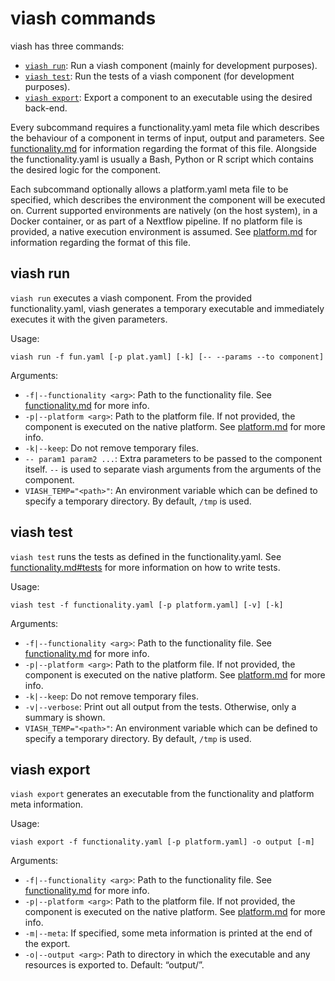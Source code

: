 viash commands
================

viash has three commands:

  - [`viash run`](#viash-run): Run a viash component (mainly for
    development purposes).
  - [`viash test`](#viash-test): Run the tests of a viash component (for
    development purposes).
  - [`viash export`](#viash-export): Export a component to an executable
    using the desired back-end.

Every subcommand requires a functionality.yaml meta file which describes
the behaviour of a component in terms of input, output and parameters.
See [functionality.md](functionality.md) for information regarding the
format of this file. Alongside the functionality.yaml is usually a Bash,
Python or R script which contains the desired logic for the component.

Each subcommand optionally allows a platform.yaml meta file to be
specified, which describes the environment the component will be
executed on. Current supported environments are natively (on the host
system), in a Docker container, or as part of a Nextflow pipeline. If no
platform file is provided, a native execution environment is assumed.
See [platform.md](platform.md) for information regarding the format of
this file.

## viash run

`viash run` executes a viash component. From the provided
functionality.yaml, viash generates a temporary executable and
immediately executes it with the given parameters.

Usage:

    viash run -f fun.yaml [-p plat.yaml] [-k] [-- --params --to component]

Arguments:

  - `-f|--functionality <arg>`: Path to the functionality file. See
    [functionality.md](functionality.md) for more info.
  - `-p|--platform <arg>`: Path to the platform file. If not provided,
    the component is executed on the native platform. See
    [platform.md](platform.md) for more info.
  - `-k|--keep`: Do not remove temporary files.
  - `-- param1 param2 ...`: Extra parameters to be passed to the
    component itself. `--` is used to separate viash arguments from the
    arguments of the component.
  - `VIASH_TEMP="<path>"`: An environment variable which can be defined
    to specify a temporary directory. By default, `/tmp` is used.

## viash test

`viash test` runs the tests as defined in the functionality.yaml. See
[functionality.md\#tests](functionality.md#tests) for more information
on how to write tests.

Usage:

    viash test -f functionality.yaml [-p platform.yaml] [-v] [-k]

Arguments:

  - `-f|--functionality <arg>`: Path to the functionality file. See
    [functionality.md](functionality.md) for more info.
  - `-p|--platform <arg>`: Path to the platform file. If not provided,
    the component is executed on the native platform. See
    [platform.md](platform.md) for more info.
  - `-k|--keep`: Do not remove temporary files.
  - `-v|--verbose`: Print out all output from the tests. Otherwise, only
    a summary is shown.
  - `VIASH_TEMP="<path>"`: An environment variable which can be defined
    to specify a temporary directory. By default, `/tmp` is used.

## viash export

`viash export` generates an executable from the functionality and
platform meta information.

Usage:

    viash export -f functionality.yaml [-p platform.yaml] -o output [-m]

Arguments:

  - `-f|--functionality <arg>`: Path to the functionality file. See
    [functionality.md](functionality.md) for more info.
  - `-p|--platform <arg>`: Path to the platform file. If not provided,
    the component is executed on the native platform. See
    [platform.md](platform.md) for more info.
  - `-m|--meta`: If specified, some meta information is printed at the
    end of the export.
  - `-o|--output <arg>`: Path to directory in which the executable and
    any resources is exported to. Default: “output/”.
